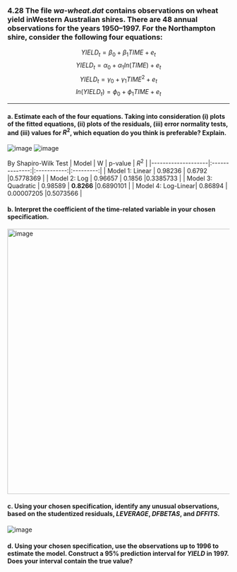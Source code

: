 ### 4.28 The file *wa-wheat.dat* contains observations on wheat yield inWestern Australian shires. There are 48 annual observations for the years 1950–1997. For the Northampton shire, consider the following four equations:

$$
YIELD_t = \beta_0 + \beta_1TIME + e_t
$$
$$
YIELD_t = \alpha_0 + \alpha_1ln(TIME) + e_t
$$
$$
YIELD_t = \gamma_0 + \gamma_1TIME^2 + e_t
$$
$$
ln(YIELD_t) = \phi_0 + \phi_1TIME + e_t
$$

---

#### a. Estimate each of the four equations. Taking into consideration (i) plots of the fitted equations, (ii) plots of the residuals, (iii) error normality tests, and (iii) values for $R^2$, which equation do you think is preferable? Explain.
![image](https://github.com/user-attachments/assets/592a36f9-adde-4bea-9e08-45b0ec57fb4d)
![image](https://github.com/user-attachments/assets/55c76eb6-0ee9-4839-a6b3-9607a17253f0)

By Shapiro-Wilk Test
|        Model       |         W      |   p-value   |   $R^2$   |
|--------------------|:--------------:|:-----------:|:---------:|
| Model 1: Linear    | 0.98236        | 0.6792      |0.5778369  |
| Model 2: Log       | 0.96657        | 0.1856      |0.3385733  |
| Model 3: Quadratic | 0.98589        | **0.8266**  |0.6890101  |
| Model 4: Log-Linear| 0.86894        | 0.00007205  |0.5073566  |

#### b. Interpret the coefficient of the time-related variable in your chosen specification.

<img width="600" alt="image" src="https://github.com/user-attachments/assets/84f11771-d942-49f6-986f-547c97248991" />

#### c. Using your chosen specification, identify any unusual observations, based on the studentized residuals, *LEVERAGE*, *DFBETAS*, and *DFFITS*.

![image](https://github.com/user-attachments/assets/b087e175-c81c-4ba4-b297-f30cda673477)


#### d. Using your chosen specification, use the observations up to 1996 to estimate the model. Construct a 95% prediction interval for *YIELD* in 1997. Does your interval contain the true value?
